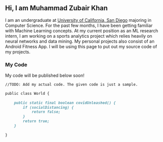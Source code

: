 ## Hi, I am Muhammad Zubair Khan

I am an undergraduate at [University of California, San Diego](https://ucsd.edu/) majoring in Computer Science. For the past few months, I have been getting familiar with Machine Learning concepts. At my current position as an ML research intern, I am working on a sports analytics project which relies heavily on neural networks and data mining. My personal projects also consist of an Android Fitness App. I will be using this page to put out my source code of my projects.

### My Code

My code will be published below soon!

```markdown
//TODO: Add my actual code. The given code is just a sample.

public class World {
    
    public static final boolean covidUnleashed() {
        if (socialDistancing) {
            return false;
        }
        return true;
    }
    
}
```


